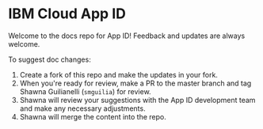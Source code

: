 # IBM Cloud App ID

Welcome to the docs repo for App ID! Feedback and updates are always welcome.






To suggest doc changes:

1. Create a fork of this repo and make the updates in your fork.
2. When you're ready for review, make a PR to the master branch and tag Shawna Guilianelli (`smguilia`) for review.
3. Shawna will review your suggestions with the App ID development team and make any necessary adjustments.
4. Shawna will merge the content into the repo.




